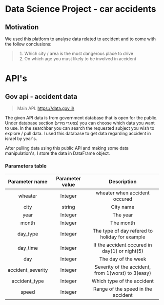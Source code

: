 # Data Science Project - car accidents

## Motivation
We used this platform to analyse data related to accident and to come with 
the follow conclusions:
>    1. Which city / area is the most dangerous place to drive
>    2. On which age you must likely to be involved in accident


# API's

## Gov api - accident data
> Main API: https://data.gov.il/

The given API data is from government database that is open for the public.
Under database section (מאגרי מידע) you can choose which data you want to use.
In the searchbar you can search the requested subject you wish to explore / pull data.
I used this database to get data regarding accident in israel by year's.

After pulling data using this public API and making some data manipulation's,
I store the data in DataFrame object.

### Parameters table
|  Parameter name   | Parameter value |                    Description                     |
|:-----------------:|:---------------:|:--------------------------------------------------:|
|      wheater      |     Integer     |           wheater when accident occured            |
|       city        |     string      |                     City name                      |
|       year        |     Integer     |                      The year                      |
|       month       |     Integer     |                     The month                      |
|     day_type      |     Integer     |   The type of day refered to holiday for example   | 
|     day_time      |     Integer     |   If the accident occured in day(1) or night(5)    |
|        day        |     Integer     |                The day of the week                 |
| accident_severity |     Integer     | Severity of the accident, from 1(worst) to 3(easy) |
|   accident_type   |     Integer     |             Which type of the accident             |
|       speed       |     Integer     |         Range of the speed in the accident         | 
